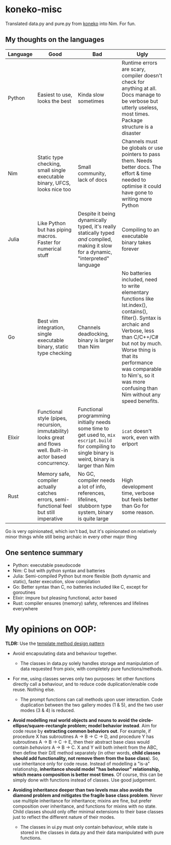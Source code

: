 # koneko-misc

Translated data.py and pure.py from [koneko](https://github.com/twenty5151/koneko) into Nim. For fun.

## My thoughts on the languages

Language | Good | Bad | Ugly
--- | --- | --- | ---
Python | Easiest to use, looks the best | Kinda slow sometimes | Runtime errors are scary, compiler doesn't check for anything at all. Docs manage to be verbose but utterly useless, most times. Package structure is a disaster
Nim | Static type checking, small single executable binary, UFCS, looks nice too | Small community, lack of docs | Channels must be globals or use pointers to pass them. Needs better docs. The effort & time needed to optimise it could have gone to writing more Python
Julia | Like Python but has piping macros. Faster for numerical stuff | Despite it being dynamically typed, it's really statically typed *and* compiled, making it slow for a dynamic, "interpreted" language | Compiling to an executable binary takes forever
Go | Best vim integration, single executable binary, static type checking | Channels deadlocking, binary is larger than Nim | No batteries included, need to write elementary functions like lst.index(), contains(), filter(). Syntax is archaic and Verbose, less than C/C++/C# but not by much. Worse thing is that its performance was comparable to Nim's, so it was more confusing than Nim without any speed benefits.
Elixir | Functional style (pipes, recursion, immutability) looks great and flows well. Built-in actor based concurrency. | Functional programming initially needs some time to get used to, `mix escript.build` for compiling to single binary is weird, binary is larger than Nim | `icat` doesn't work, even with erlport
Rust | Memory safe, compiler actually catches errors, semi-functional feel but still imperative | No GC, compiler needs a lot of info, references, lifelines, stubborn type system, binary is quite large | High development time, verbose but feels better than Go for some reason.

Go is very opinionated, which isn't bad, but it's opinionated on relatively minor things while still being archaic in every other major thing

## One sentence summary
* Python: executable pseudocode
* Nim: C but with python syntax and batteries
* Julia: Semi-compiled Python but more flexible (both dynamic and static), faster execution, slow compilation
* Go: Better syntax than C, no batteries included like C, except for goroutines
* Elixir: impure but pleasing functional, actor based
* Rust: compiler ensures (memory) safety, references and lifelines everywhere


# My opinions on OOP:

**TLDR:** Use the [template method design pattern](https://en.wikipedia.org/wiki/Template_method_pattern)

* Avoid encapsulating data and behaviour together.
    * The classes in data.py solely handles storage and manipulation of data requested from pixiv, with completely pure functions/methods. 
* For me, using classes serves only two purposes: let other functions directly call a behaviour, and to reduce code duplication/enable code reuse. Nothing else.
    * The prompt functions can call methods upon user interaction. Code duplication between the two gallery modes (1 & 5), and the two user modes (3 & 4) is reduced.

* **Avoid modelling real world objects and nouns to avoid the circle-ellipse/square-rectangle problem; model behavior instead**. Aim for code reuse by **extracting common behaviors out**. For example, if procedure X has subroutines A -> B -> C -> D, and procedure Y has subroutines A -> B -> C -> E, then their abstract base class would contain *behaviors* A -> B -> C. X and Y will both inherit from the ABC, then define their D/E method separately (in other words, **child classes should add functionality, not remove them from the base class**). So, use inheritance only for code reuse. Instead of modelling a "is-a" relationship, **inheritance should model "has behaviour" relationship, which means composition is better most times**. Of course, this can be simply done with functions instead of classes. Use good judgement.

* **Avoiding inheritance deeper than two levels max also avoids the diamond problem and mitigates the fragile base class problem**. Never use multiple inheritance for inheritance; mixins are fine, but prefer composition over inheritance, and functions for mixins with no state. Child classes should only offer minimal extensions to their base classes just to reflect the different nature of their modes.
    * The classes in ui.py must only contain behaviour, while state is stored in the classes in data.py and their data manipulated with pure functions.
